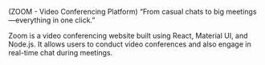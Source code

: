 (ZOOM - Video Conferencing Platform)
“From casual chats to big meetings—everything in one click.”

Zoom is a video conferencing website built using React, Material UI, and Node.js. It allows users to conduct video conferences and also engage in real-time chat during meetings.

